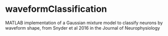 # waveformClassification
MATLAB implementation of a Gaussian mixture model to classify neurons by waveform shape, from Snyder et al 2016 in the Journal of Neurophysiology
